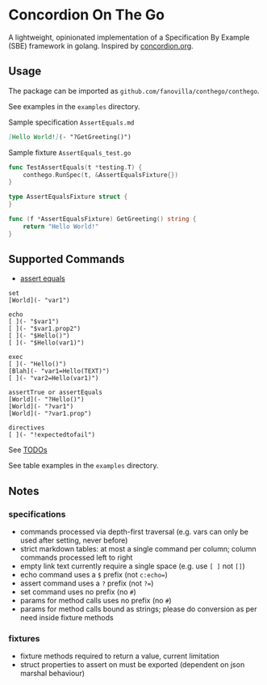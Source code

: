 # Concordion On The Go

A lightweight, opinionated implementation of a Specification By Example (SBE) framework in golang.
Inspired by [concordion.org](https://concordion.org).

## Usage

The package can be imported as `github.com/fanovilla/conthego/conthego`.

See examples in the `examples` directory.

Sample specification `AssertEquals.md`
```markdown
[Hello World!](- "?GetGreeting()")
```

Sample fixture `AssertEquals_test.go`
```go
func TestAssertEquals(t *testing.T) {
    conthego.RunSpec(t, &AssertEqualsFixture{})
}

type AssertEqualsFixture struct {
}

func (f *AssertEqualsFixture) GetGreeting() string {
    return "Hello World!"
}
```

## Supported Commands

* [assert equals](examples/AssertEquals.md)

```
set
[World](- "var1")

echo
[ ](- "$var1")
[ ](- "$var1.prop2")
[ ](- "$Hello()")
[ ](- "$Hello(var1)")

exec
[ ](- "Hello()")
[Blah](- "var1=Hello(TEXT)")
[ ](- "var2=Hello(var1)")

assertTrue or assertEquals
[World](- "?Hello()")
[World](- "?var1")
[World](- "?var1.prop")

directives
[ ](- "!expectedtofail")

```

See [TODOs](TODO.md)

See table examples in the `examples` directory.


## Notes

### specifications
* commands processed via depth-first traversal (e.g. vars can only be used after setting, never before)
* strict markdown tables: at most a single command per column; column commands processed left to right
* empty link text currently require a single space (e.g. use `[ ]` not `[]`)
* echo command uses a `$` prefix (not `c:echo=`)
* assert command uses a `?` prefix (not `?=`)
* set command uses no prefix (no `#`)
* params for method calls uses no prefix (no `#`)
* params for method calls bound as strings; please do conversion as per need inside fixture methods

### fixtures
* fixture methods required to return a value, current limitation
* struct properties to assert on must be exported (dependent on json marshal behaviour)
